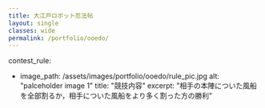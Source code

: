 ```yaml
---
title: 大江戸ロボット忍法帖
layout: single
classes: wide
permalink: /portfolio/ooedo/
---
```


contest_rule:
  - image_path: /assets/images/portfolio/ooedo/rule_pic.jpg
    alt: "palceholder image 1"
    title: "競技内容"
    excerpt: "相手の本陣についた風船を全部割るか，相手についた風船をより多く割った方の勝利"
